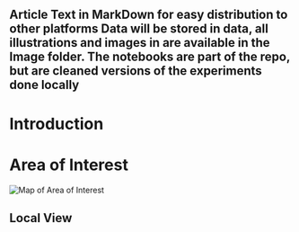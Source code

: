 Article Text in MarkDown for easy distribution to other platforms
Data will be stored in data, all illustrations and images in are available in the Image folder.
The notebooks are part of the repo, but are cleaned versions of the experiments done locally
---

<h1> Introduction </h1>

<h1> Area of Interest </h1>


![Map of Area of Interest](../Figures/F1_map1.png?raw=true "Title")

<h2> Local View </h2>


